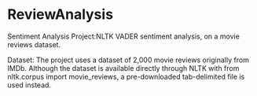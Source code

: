 # ReviewAnalysis
Sentiment Analysis Project:NLTK VADER sentiment analysis, on a movie reviews dataset.

Dataset:
The project uses a dataset of 2,000 movie reviews originally from IMDb. Although the dataset is available directly through NLTK with from nltk.corpus import movie_reviews, a pre-downloaded tab-delimited file is used instead.
